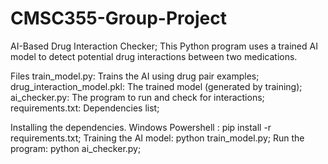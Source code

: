 # CMSC355-Group-Project
AI-Based Drug Interaction Checker;
This Python program uses a trained AI model to detect potential drug interactions between two medications.

Files
train_model.py: Trains the AI using drug pair examples;
drug_interaction_model.pkl: The trained model (generated by training);
ai_checker.py: The program to run and check for interactions;
requirements.txt: Dependencies list;

Installing the dependencies. Windows Powershell : pip install -r requirements.txt;
Training the AI model: python train_model.py;
Run the program: python ai_checker.py;
